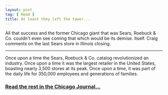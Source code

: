 ```yaml
---
layout: post
tag: [ Read ]
title: At least they left the tower...
---
```


All that success and the former Chicago giant that was Sears, Roebuck & Co. couldn't even see coming that which would be its demise. Itself. Craig comments on the last Sears store in Illinois closing.

---

Once upon a time the Sears, Roebuck & Co. catalog revolutionized an industry. Once upon a time it was the largest retailer in the United States, boasting nearly 3,500 stores at its peak. Once upon a time, it was part of the daily life for 350,000 employees and generations of families.<br>

<h3><a href="https://www.chicagojournal.com/comment-at-least-they-left-the-tower/">Read the rest in the Chicago Journal...</a></h3>

<br/>
